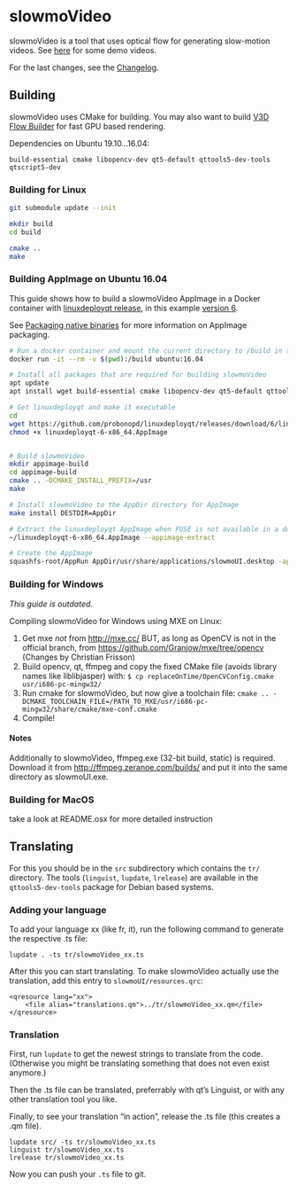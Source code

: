 # slowmoVideo

slowmoVideo is a tool that uses optical flow for generating slow-motion videos.
See [here][demos] for some demo videos.

For the last changes, see the [Changelog](docs/changelog.md).


## Building

slowmoVideo uses CMake for building. You may also want to build [V3D Flow Builder][v3d]
for fast GPU based rendering.

Dependencies on Ubuntu 19.10…16.04:

    build-essential cmake libopencv-dev qt5-default qttools5-dev-tools qtscript5-dev

### Building for Linux

```bash
git submodule update --init

mkdir build
cd build

cmake ..
make
```

### Building AppImage on Ubuntu 16.04

This guide shows how to build a slowmoVideo AppImage in a Docker container with [linuxdeployqt release][ldq-r],
in this example [version 6][ldq-6].

See [Packaging native binaries][ai] for more information on AppImage packaging.

```bash
# Run a docker container and mount the current directory to /build in the container
docker run -it --rm -v $(pwd):/build ubuntu:16.04

# Install all packages that are required for building slowmoVideo
apt update
apt install wget build-essential cmake libopencv-dev qt5-default qttools5-dev-tools qtscript5-dev

# Get linuxdeployqt and make it executable
cd
wget https://github.com/probonopd/linuxdeployqt/releases/download/6/linuxdeployqt-6-x86_64.AppImage
chmod +x linuxdeployqt-6-x86_64.AppImage


# Build slowmoVideo
mkdir appimage-build
cd appimage-build
cmake .. -DCMAKE_INSTALL_PREFIX=/usr
make

# Install slowmoVideo to the AppDir directory for AppImage
make install DESTDIR=AppDir

# Extract the linuxdeployqt AppImage when FUSE is not available in a docker container
~/linuxdeployqt-6-x86_64.AppImage --appimage-extract

# Create the AppImage
squashfs-root/AppRun AppDir/usr/share/applications/slowmoUI.desktop -appimage
```

[ldq-r]: https://github.com/probonopd/linuxdeployqt/releases
[ldq-6]: https://github.com/probonopd/linuxdeployqt/releases/download/6/linuxdeployqt-6-x86_64.AppImage
[ai]: https://docs.appimage.org/packaging-guide/from-source/native-binaries.html



### Building for Windows

*This guide is outdated.*

Compiling slowmoVideo for Windows using MXE on Linux:

1.  Get mxe _not_ from http://mxe.cc/ BUT, as long as OpenCV is not in the official branch, from
    https://github.com/Granjow/mxe/tree/opencv (Changes by Christian Frisson)
3.  Build opencv, qt, ffmpeg
    and copy the fixed CMake file (avoids library names like liblibjasper) with:
    `$ cp replaceOnTime/OpenCVConfig.cmake usr/i686-pc-mingw32/`
4.  Run cmake for slowmoVideo, but now give a toolchain file:
    `cmake .. -DCMAKE_TOOLCHAIN_FILE=/PATH_TO_MXE/usr/i686-pc-mingw32/share/cmake/mxe-conf.cmake`
5.  Compile!

#### Notes

Additionally to slowmoVideo, ffmpeg.exe (32-bit build, static) is required.
Download it from http://ffmpeg.zeranoe.com/builds/ and put it into the same directory as slowmoUI.exe.

### Building for MacOS

take a look at README.osx for more detailed instruction


## Translating

For this you should be in the `src` subdirectory which contains the `tr/` directory. 
The tools (`linguist`, `lupdate`, `lrelease`) are available in the `qttools5-dev-tools` package for Debian based systems.

### Adding your language
To add your language xx (like fr, it), run the following command to generate the respective .ts file:

    lupdate . -ts tr/slowmoVideo_xx.ts
    
After this you can start translating. To make slowmoVideo actually use the translation, add this entry
to `slowmoUI/resources.qrc`:

    <qresource lang="xx">
        <file alias="translations.qm">../tr/slowmoVideo_xx.qm</file>
    </qresource>

### Translation
First, run `lupdate` to get the newest strings to translate from the code. 
(Otherwise you might be translating something that does not even exist anymore.)

Then the .ts file can be translated, preferrably with qt’s Linguist, or with any other 
translation tool you like.

Finally, to see your translation “in action”, release the .ts file (this creates a .qm file).

    lupdate src/ -ts tr/slowmoVideo_xx.ts
    linguist tr/slowmoVideo_xx.ts
    lrelease tr/slowmoVideo_xx.ts

Now you can push your `.ts` file to git.


[demos]: http://slowmovideo.granjow.net/videos.html
[v3d]: https://github.com/slowmoVideo/v3d-flow-builder
